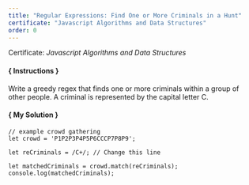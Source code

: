 ```yaml
---
title: "Regular Expressions: Find One or More Criminals in a Hunt"
certificate: "Javascript Algorithms and Data Structures"
order: 0
---
```

Certificate: *Javascript Algorithms and Data Structures*

#### { Instructions }
Write a greedy regex that finds one or more criminals within a group of other people. A criminal is represented by the capital letter C.

#### { My Solution }
```
// example crowd gathering
let crowd = 'P1P2P3P4P5P6CCCP7P8P9';

let reCriminals = /C+/; // Change this line

let matchedCriminals = crowd.match(reCriminals);
console.log(matchedCriminals);
```